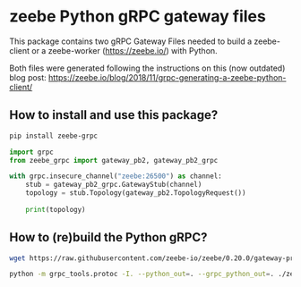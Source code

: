 # zeebe Python gRPC gateway files

This package contains two gRPC Gateway Files needed to build a zeebe-client or a zeebe-worker (https://zeebe.io/)
with Python.

Both files were generated following the instructions on this (now outdated) blog post:
https://zeebe.io/blog/2018/11/grpc-generating-a-zeebe-python-client/

## How to install and use this package?

```bash
pip install zeebe-grpc
```
```python
import grpc
from zeebe_grpc import gateway_pb2, gateway_pb2_grpc

with grpc.insecure_channel("zeebe:26500") as channel:
    stub = gateway_pb2_grpc.GatewayStub(channel)
    topology = stub.Topology(gateway_pb2.TopologyRequest())
    
    print(topology)
```

## How to (re)build the Python gRPC?

```bash
wget https://raw.githubusercontent.com/zeebe-io/zeebe/0.20.0/gateway-protocol/src/main/proto/gateway.proto -O ./zeebe_grpc/gateway.proto

python -m grpc_tools.protoc -I. --python_out=. --grpc_python_out=. ./zeebe_grpc/gateway.proto
```
